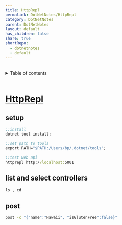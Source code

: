 ```yaml
---
title: HttpRepl
permalink: DotNetNotes/HttpRepl
category: DotNetNotes
parent: DotNetNotes
layout: default
has_children: false
share: true
shortRepo:
  - dotnetnotes
  - default
---
```


<br/>

<details markdown="block">    
<summary>    
Table of contents    
</summary>    
{: .text-delta }    
1. TOC    
{:toc}    
</details>

<br/>

# [HttpRepl](https://learn.microsoft.com/en-us/aspnet/core/web-api/http-repl/?view=aspnetcore-7.0&tabs=windows)

## setup

```bat
::install
dotnet tool install;

::set path to tools
export PATH="$PATH:/Users/bp/.dotnet/tools";

::test web api
httprepl http://localhost:5001
```

## list and select controllers

```bat
ls , cd
```

## post

```bat
post -c "{"name":"Hawaii", "isGlutenFree":false}"
```
